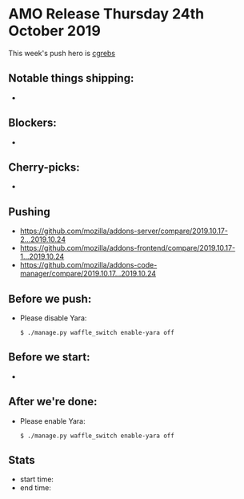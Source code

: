 # AMO Release Thursday 24th October 2019

This week's push hero is [cgrebs](https://github.com/EnTeQuAk)

## Notable things shipping:

*

## Blockers:

*

## Cherry-picks:

*

## Pushing

- https://github.com/mozilla/addons-server/compare/2019.10.17-2...2019.10.24
- https://github.com/mozilla/addons-frontend/compare/2019.10.17-1...2019.10.24
- https://github.com/mozilla/addons-code-manager/compare/2019.10.17...2019.10.24

## Before we push:

* Please disable Yara:

    ```
    $ ./manage.py waffle_switch enable-yara off
    ```

## Before we start:

*

## After we're done:

* Please enable Yara:

    ```
    $ ./manage.py waffle_switch enable-yara off
    ```

## Stats

- start time:
- end time:
